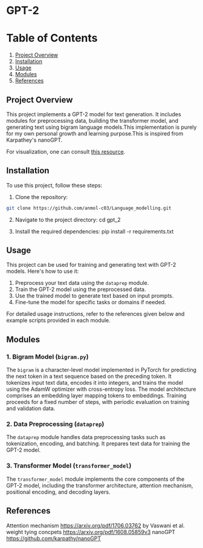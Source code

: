 
# GPT-2
# Table of Contents
1. [Project Overview](#project-overview)
2. [Installation](#installation)
3. [Usage](#Usage)
4. [Modules](#modules)
5. [References](#references)

## Project Overview

This project implements a GPT-2 model for text generation. It includes modules for preprocessing data, building the transformer model, and generating text using bigram language models.This implementation is purely for my own personal growth and learning purpose.This is inspired from Karpathey's nanoGPT.

For visualization, one can consult [this resource](https://bbycroft.net/llm).



## Installation

To use this project, follow these steps:

1. Clone the repository:
```bash
git clone https://github.com/anmol-c03/Language_modelling.git
```

2. Navigate to the project directory:
cd gpt_2


3. Install the required dependencies:
pip install -r requirements.txt


## Usage

This project can be used for training and generating text with GPT-2 models. Here's how to use it:

1. Preprocess your text data using the `dataprep` module.
2. Train the GPT-2 model using the preprocessed data.
3. Use the trained model to generate text based on input prompts.
4. Fine-tune the model for specific tasks or domains if needed.

For detailed usage instructions, refer to the references given below and example scripts provided in each module.

## Modules

### 1. Bigram Model (`bigram.py`)

The `bigram` is a character-level model implemented in PyTorch for predicting the next token in a text sequence based on the preceding token. It tokenizes input text data, encodes it into integers, and trains the model using the AdamW optimizer with cross-entropy loss. The model architecture comprises an embedding layer mapping tokens to embeddings. Training proceeds for a fixed number of steps, with periodic evaluation on training and validation data. 

### 2. Data Preprocessing (`dataprep`)

The `dataprep` module handles data preprocessing tasks such as tokenization, encoding, and batching. It prepares text data for training the GPT-2 model.

### 3. Transformer Model (`transformer_model`)

The `transformer_model` module implements the core components of the GPT-2 model, including the transformer architecture, attention mechanism, positional encoding, and decoding layers.


## References
Attention mechanism https://arxiv.org/pdf/1706.03762 by Vaswani et al.
weight tying concpets https://arxiv.org/pdf/1608.05859v3
nanoGPT https://github.com/karpathy/nanoGPT


